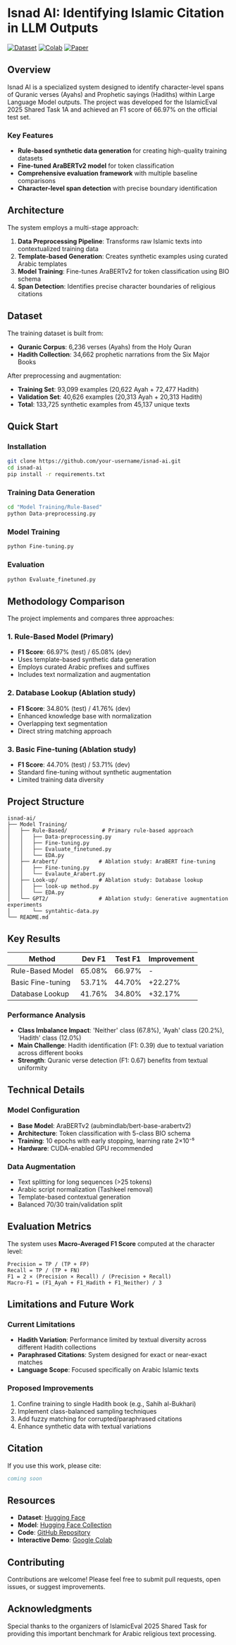 # Isnad AI: Identifying Islamic Citation in LLM Outputs

[![Dataset](https://img.shields.io/badge/🤗%20Dataset-Hugging%20Face-blue)](https://huggingface.co/datasets/FatimahEmadEldin/Isnad-AI-Identifying-Islamic-Citation)
[![Colab](https://img.shields.io/badge/Open%20in-Google%20Colab-orange?logo=google-colab)](https://colab.research.google.com/drive/12uHze_8apJ41_oLe6QJbAjZLYqtp_g3q?usp=sharing)
[![Paper](https://img.shields.io/badge/📄%20Paper-arXiv-red)](https://arxiv.org/abs/your-paper-link)

## Overview

Isnad AI is a specialized system designed to identify character-level spans of Quranic verses (Ayahs) and Prophetic sayings (Hadiths) within Large Language Model outputs. The project was developed for the IslamicEval 2025 Shared Task 1A and achieved an F1 score of 66.97% on the official test set.

### Key Features

- **Rule-based synthetic data generation** for creating high-quality training datasets
- **Fine-tuned AraBERTv2 model** for token classification
- **Comprehensive evaluation framework** with multiple baseline comparisons
- **Character-level span detection** with precise boundary identification

## Architecture

The system employs a multi-stage approach:

1. **Data Preprocessing Pipeline**: Transforms raw Islamic texts into contextualized training data
2. **Template-based Generation**: Creates synthetic examples using curated Arabic templates
3. **Model Training**: Fine-tunes AraBERTv2 for token classification using BIO schema
4. **Span Detection**: Identifies precise character boundaries of religious citations

## Dataset

The training dataset is built from:
- **Quranic Corpus**: 6,236 verses (Ayahs) from the Holy Quran
- **Hadith Collection**: 34,662 prophetic narrations from the Six Major Books

After preprocessing and augmentation:
- **Training Set**: 93,099 examples (20,622 Ayah + 72,477 Hadith)
- **Validation Set**: 40,626 examples (20,313 Ayah + 20,313 Hadith)
- **Total**: 133,725 synthetic examples from 45,137 unique texts

## Quick Start

### Installation

```bash
git clone https://github.com/your-username/isnad-ai.git
cd isnad-ai
pip install -r requirements.txt
```

### Training Data Generation

```bash
cd "Model Training/Rule-Based"
python Data-preprocessing.py
```

### Model Training

```bash
python Fine-tuning.py
```

### Evaluation

```bash
python Evaluate_finetuned.py
```

## Methodology Comparison

The project implements and compares three approaches:

### 1. Rule-Based Model (Primary)
- **F1 Score**: 66.97% (test) / 65.08% (dev)
- Uses template-based synthetic data generation
- Employs curated Arabic prefixes and suffixes
- Includes text normalization and augmentation

### 2. Database Lookup (Ablation study)
- **F1 Score**: 34.80% (test) / 41.76% (dev)
- Enhanced knowledge base with normalization
- Overlapping text segmentation
- Direct string matching approach

### 3. Basic Fine-tuning (Ablation study)
- **F1 Score**: 44.70% (test) / 53.71% (dev)
- Standard fine-tuning without synthetic augmentation
- Limited training data diversity

## Project Structure

```
isnad-ai/
├── Model Training/
│   ├── Rule-Based/           # Primary rule-based approach
│   │   ├── Data-preprocessing.py
│   │   ├── Fine-tuning.py
│   │   ├── Evaluate_finetuned.py
│   │   └── EDA.py
│   ├── Arabert/             # Ablation study: AraBERT fine-tuning
│   │   ├── Fine-tuning.py
│   │   └── Evalaute_Arabert.py
│   ├── Look-up/             # Ablation study: Database lookup
│   │   ├── look-up method.py
│   │   └── EDA.py
│   └── GPT2/                # Ablation study: Generative augmentation experiments
│       └── syntahtic-data.py
└── README.md
```

## Key Results

| Method | Dev F1 | Test F1 | Improvement |
|--------|--------|---------|-------------|
| Rule-Based Model | 65.08% | 66.97% | - |
| Basic Fine-tuning | 53.71% | 44.70% | +22.27% |
| Database Lookup | 41.76% | 34.80% | +32.17% |

### Performance Analysis

- **Class Imbalance Impact**: 'Neither' class (67.8%), 'Ayah' class (20.2%), 'Hadith' class (12.0%)
- **Main Challenge**: Hadith identification (F1: 0.39) due to textual variation across different books
- **Strength**: Quranic verse detection (F1: 0.67) benefits from textual uniformity

## Technical Details

### Model Configuration
- **Base Model**: AraBERTv2 (aubmindlab/bert-base-arabertv2)
- **Architecture**: Token classification with 5-class BIO schema
- **Training**: 10 epochs with early stopping, learning rate 2×10⁻⁵
- **Hardware**: CUDA-enabled GPU recommended

### Data Augmentation
- Text splitting for long sequences (>25 tokens)
- Arabic script normalization (Tashkeel removal)
- Template-based contextual generation
- Balanced 70/30 train/validation split

## Evaluation Metrics

The system uses **Macro-Averaged F1 Score** computed at the character level:

```
Precision = TP / (TP + FP)
Recall = TP / (TP + FN)
F1 = 2 × (Precision × Recall) / (Precision + Recall)
Macro-F1 = (F1_Ayah + F1_Hadith + F1_Neither) / 3
```

## Limitations and Future Work

### Current Limitations
- **Hadith Variation**: Performance limited by textual diversity across different Hadith collections
- **Paraphrased Citations**: System designed for exact or near-exact matches
- **Language Scope**: Focused specifically on Arabic Islamic texts

### Proposed Improvements
1. Confine training to single Hadith book (e.g., Sahih al-Bukhari)
2. Implement class-balanced sampling techniques
3. Add fuzzy matching for corrupted/paraphrased citations
4. Enhance synthetic data with textual variations

## Citation

If you use this work, please cite:

```bibtex
coming soon
```

## Resources

- **Dataset**: [Hugging Face](https://huggingface.co/datasets/FatimahEmadEldin/Isnad-AI-Identifying-Islamic-Citation)
- **Model**: [Hugging Face Collection](https://huggingface.co/collections/FatimahEmadEldin/isnad-ai-at-islamiceval-68a64677910651f034b9cdf4)
- **Code**: [GitHub Repository](https://github.com/astral-fate/IslamicEval)
- **Interactive Demo**: [Google Colab](https://colab.research.google.com/drive/12uHze_8apJ41_oLe6QJbAjZLYqtp_g3q?usp=sharing)

## Contributing

Contributions are welcome! Please feel free to submit pull requests, open issues, or suggest improvements.

 

## Acknowledgments

Special thanks to the organizers of IslamicEval 2025 Shared Task for providing this important benchmark for Arabic religious text processing.
